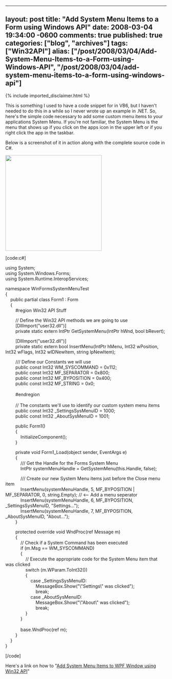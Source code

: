   ---
  layout: post
  title: "Add System Menu Items to a Form using Windows API"
  date: 2008-03-04 19:34:00 -0600
  comments: true
  published: true
  categories: ["blog", "archives"]
  tags: ["Win32API"]
  alias: ["/post/2008/03/04/Add-System-Menu-Items-to-a-Form-using-Windows-API", "/post/2008/03/04/add-system-menu-items-to-a-form-using-windows-api"]
  ---
<!-- more -->
{% include imported_disclaimer.html %}
<p>This is something I used to have a code snippet for in VB6, but I haven't needed to do this in a while so I never wrote up an example in .NET. So, here's the simple code necessary to add some custom menu items to your applications System Menu. If you're not familiar, the System Menu is the menu that shows up if you click on the apps icon in the upper left or if you right click the app in the taskbar.</p>
<p>Below is a screenshot of it in action along with the complete source code in C#.</p>
<p><img src="/image.axd?picture=Win32API_AddSystemMenuItem.png" alt="" width="301" height="299" /></p>
<p>[code:c#]</p>
<p>using System;<br /> using System.Windows.Forms;<br /> using System.Runtime.InteropServices;</p>
<p>namespace WinFormsSystemMenuTest<br /> {<br /> &nbsp;&nbsp;&nbsp; public partial class Form1 : Form<br /> &nbsp;&nbsp;&nbsp; {<br /> &nbsp;&nbsp;&nbsp;&nbsp;&nbsp;&nbsp;&nbsp; #region Win32 API Stuff</p>
<p>&nbsp;&nbsp;&nbsp;&nbsp;&nbsp;&nbsp;&nbsp; // Define the Win32 API methods we are going to use<br /> &nbsp;&nbsp;&nbsp;&nbsp;&nbsp;&nbsp;&nbsp; [DllImport("user32.dll")]<br /> &nbsp;&nbsp;&nbsp;&nbsp;&nbsp;&nbsp;&nbsp; private static extern IntPtr GetSystemMenu(IntPtr hWnd, bool bRevert);</p>
<p>&nbsp;&nbsp;&nbsp;&nbsp;&nbsp;&nbsp;&nbsp; [DllImport("user32.dll")]<br /> &nbsp;&nbsp;&nbsp;&nbsp;&nbsp;&nbsp;&nbsp; private static extern bool InsertMenu(IntPtr hMenu, Int32 wPosition, Int32 wFlags, Int32 wIDNewItem, string lpNewItem);</p>
<p>&nbsp;&nbsp;&nbsp;&nbsp;&nbsp;&nbsp;&nbsp; /// Define our Constants we will use<br /> &nbsp;&nbsp;&nbsp;&nbsp;&nbsp;&nbsp;&nbsp; public const Int32 WM_SYSCOMMAND = 0x112;<br /> &nbsp;&nbsp;&nbsp;&nbsp;&nbsp;&nbsp;&nbsp; public const Int32 MF_SEPARATOR = 0x800;<br /> &nbsp;&nbsp;&nbsp;&nbsp;&nbsp;&nbsp;&nbsp; public const Int32 MF_BYPOSITION = 0x400;<br /> &nbsp;&nbsp;&nbsp;&nbsp;&nbsp;&nbsp;&nbsp; public const Int32 MF_STRING = 0x0;<br /> &nbsp;&nbsp;&nbsp;&nbsp;&nbsp;&nbsp;&nbsp; <br /> &nbsp;&nbsp;&nbsp;&nbsp;&nbsp;&nbsp;&nbsp; #endregion<br /> &nbsp;&nbsp;&nbsp;&nbsp;&nbsp;&nbsp;&nbsp; <br /> &nbsp;&nbsp;&nbsp;&nbsp;&nbsp;&nbsp;&nbsp; // The constants we'll use to identify our custom system menu items<br /> &nbsp;&nbsp;&nbsp;&nbsp;&nbsp;&nbsp;&nbsp; public const Int32 _SettingsSysMenuID = 1000;<br /> &nbsp;&nbsp;&nbsp;&nbsp;&nbsp;&nbsp;&nbsp; public const Int32 _AboutSysMenuID = 1001;</p>
<p>&nbsp;&nbsp;&nbsp;&nbsp;&nbsp;&nbsp;&nbsp; public Form1()<br /> &nbsp;&nbsp;&nbsp;&nbsp;&nbsp;&nbsp;&nbsp; {<br /> &nbsp;&nbsp;&nbsp;&nbsp;&nbsp;&nbsp;&nbsp;&nbsp;&nbsp;&nbsp;&nbsp; InitializeComponent();<br /> &nbsp;&nbsp;&nbsp;&nbsp;&nbsp;&nbsp;&nbsp; }</p>
<p>&nbsp;&nbsp;&nbsp;&nbsp;&nbsp;&nbsp;&nbsp; private void Form1_Load(object sender, EventArgs e)<br /> &nbsp;&nbsp;&nbsp;&nbsp;&nbsp;&nbsp;&nbsp; {<br /> &nbsp;&nbsp;&nbsp;&nbsp;&nbsp;&nbsp;&nbsp;&nbsp;&nbsp;&nbsp;&nbsp; /// Get the Handle for the Forms System Menu<br /> &nbsp;&nbsp;&nbsp;&nbsp;&nbsp;&nbsp;&nbsp;&nbsp;&nbsp;&nbsp;&nbsp; IntPtr systemMenuHandle = GetSystemMenu(this.Handle, false);</p>
<p>&nbsp;&nbsp;&nbsp;&nbsp;&nbsp;&nbsp;&nbsp;&nbsp;&nbsp;&nbsp;&nbsp; /// Create our new System Menu items just before the Close menu item<br /> &nbsp;&nbsp;&nbsp;&nbsp;&nbsp;&nbsp;&nbsp;&nbsp;&nbsp;&nbsp;&nbsp; InsertMenu(systemMenuHandle, 5, MF_BYPOSITION | MF_SEPARATOR, 0, string.Empty); // &lt;-- Add a menu seperator<br /> &nbsp;&nbsp;&nbsp;&nbsp;&nbsp;&nbsp;&nbsp;&nbsp;&nbsp;&nbsp;&nbsp; InsertMenu(systemMenuHandle, 6, MF_BYPOSITION, _SettingsSysMenuID, "Settings...");<br /> &nbsp;&nbsp;&nbsp;&nbsp;&nbsp;&nbsp;&nbsp;&nbsp;&nbsp;&nbsp;&nbsp; InsertMenu(systemMenuHandle, 7, MF_BYPOSITION, _AboutSysMenuID, "About...");<br /> &nbsp;&nbsp;&nbsp;&nbsp;&nbsp;&nbsp;&nbsp; }</p>
<p>&nbsp;&nbsp;&nbsp;&nbsp;&nbsp;&nbsp;&nbsp; protected override void WndProc(ref Message m)<br /> &nbsp;&nbsp;&nbsp;&nbsp;&nbsp;&nbsp;&nbsp; {<br /> &nbsp;&nbsp;&nbsp;&nbsp;&nbsp;&nbsp;&nbsp;&nbsp;&nbsp;&nbsp;&nbsp; // Check if a System Command has been executed<br /> &nbsp;&nbsp;&nbsp;&nbsp;&nbsp;&nbsp;&nbsp;&nbsp;&nbsp;&nbsp;&nbsp; if (m.Msg == WM_SYSCOMMAND)<br /> &nbsp;&nbsp;&nbsp;&nbsp;&nbsp;&nbsp;&nbsp;&nbsp;&nbsp;&nbsp;&nbsp; {<br /> &nbsp;&nbsp;&nbsp;&nbsp;&nbsp;&nbsp;&nbsp;&nbsp;&nbsp;&nbsp;&nbsp;&nbsp;&nbsp;&nbsp;&nbsp; // Execute the appropriate code for the System Menu item that was clicked<br /> &nbsp;&nbsp;&nbsp;&nbsp;&nbsp;&nbsp;&nbsp;&nbsp;&nbsp;&nbsp;&nbsp;&nbsp;&nbsp;&nbsp;&nbsp; switch (m.WParam.ToInt32())<br /> &nbsp;&nbsp;&nbsp;&nbsp;&nbsp;&nbsp;&nbsp;&nbsp;&nbsp;&nbsp;&nbsp;&nbsp;&nbsp;&nbsp;&nbsp; {<br /> &nbsp;&nbsp;&nbsp;&nbsp;&nbsp;&nbsp;&nbsp;&nbsp;&nbsp;&nbsp;&nbsp;&nbsp;&nbsp;&nbsp;&nbsp;&nbsp;&nbsp;&nbsp;&nbsp; case _SettingsSysMenuID:<br /> &nbsp;&nbsp;&nbsp;&nbsp;&nbsp;&nbsp;&nbsp;&nbsp;&nbsp;&nbsp;&nbsp;&nbsp;&nbsp;&nbsp;&nbsp;&nbsp;&nbsp;&nbsp;&nbsp;&nbsp;&nbsp;&nbsp;&nbsp; MessageBox.Show("\"Settings\" was clicked");<br /> &nbsp;&nbsp;&nbsp;&nbsp;&nbsp;&nbsp;&nbsp;&nbsp;&nbsp;&nbsp;&nbsp;&nbsp;&nbsp;&nbsp;&nbsp;&nbsp;&nbsp;&nbsp;&nbsp;&nbsp;&nbsp;&nbsp;&nbsp; break;<br /> &nbsp;&nbsp;&nbsp;&nbsp;&nbsp;&nbsp;&nbsp;&nbsp;&nbsp;&nbsp;&nbsp;&nbsp;&nbsp;&nbsp;&nbsp;&nbsp;&nbsp;&nbsp;&nbsp; case _AboutSysMenuID:<br /> &nbsp;&nbsp;&nbsp;&nbsp;&nbsp;&nbsp;&nbsp;&nbsp;&nbsp;&nbsp;&nbsp;&nbsp;&nbsp;&nbsp;&nbsp;&nbsp;&nbsp;&nbsp;&nbsp;&nbsp;&nbsp;&nbsp;&nbsp; MessageBox.Show("\"About\" was clicked");<br /> &nbsp;&nbsp;&nbsp;&nbsp;&nbsp;&nbsp;&nbsp;&nbsp;&nbsp;&nbsp;&nbsp;&nbsp;&nbsp;&nbsp;&nbsp;&nbsp;&nbsp;&nbsp;&nbsp;&nbsp;&nbsp;&nbsp;&nbsp; break;<br /> &nbsp;&nbsp;&nbsp;&nbsp;&nbsp;&nbsp;&nbsp;&nbsp;&nbsp;&nbsp;&nbsp;&nbsp;&nbsp;&nbsp;&nbsp; }<br /> &nbsp;&nbsp;&nbsp;&nbsp;&nbsp;&nbsp;&nbsp;&nbsp;&nbsp;&nbsp;&nbsp; }<br /> &nbsp;&nbsp;&nbsp;&nbsp;&nbsp;&nbsp;&nbsp;&nbsp;&nbsp;&nbsp;&nbsp; <br /> &nbsp;&nbsp;&nbsp;&nbsp;&nbsp;&nbsp;&nbsp;&nbsp;&nbsp;&nbsp;&nbsp; base.WndProc(ref m);<br /> &nbsp;&nbsp;&nbsp;&nbsp;&nbsp;&nbsp;&nbsp; }<br /> &nbsp;&nbsp;&nbsp; }<br /> }</p>
<p>[/code]</p>
<p>Here's a link on how to "<a href="/post/2008/03/Add-System-Menu-Items-to-WPF-Window-using-Win32-API.aspx">Add System Menu Items to WPF Window using Win32 API</a>"</p>
